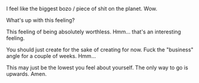 I feel like the biggest bozo / piece of shit on the planet.
Wow.

What's up with this feeling?

This feeling of being absolutely worthless. Hmm... that's an interesting feeling.

You should just create for the sake of creating for now. Fuck the "business" angle for a couple of weeks. Hmm...

This may just be the lowest you feel about yourself. The only way to go is upwards. Amen.